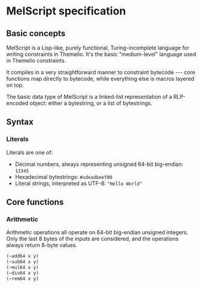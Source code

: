 # MelScript specification

## Basic concepts

MelScript is a Lisp-like, purely functional, Turing-incomplete language for writing constraints in Themelio. It's the basic "medium-level" language used in Themelio constraints.

It compiles in a very straightforward manner to constraint bytecode --- core functions map directly to bytecode, while everything else is macros layered on top. 

The basic data type of MelScript is a linked-list representation of a RLP-encoded object: either a bytestring, or a list of bytestrings. 

## Syntax

### Literals

Literals are one of:

* Decimal numbers, always representing unsigned 64-bit big-endian: `12345`
* Hexadecimal bytestrings: `#xdeadbeef00`
* Literal strings, interpreted as UTF-8: `"Hello World"`

## Core functions

### Arithmetic

Arithmetic operations all operate on 64-bit big-endian unsigned integers. Only the last 8 bytes of the inputs are considered, and the operations always return 8-byte values.

```scheme
(~add64 x y)
(~sub64 x y)
(~mul64 x y)
(~div64 x y)
(~rem64 x y)
```



